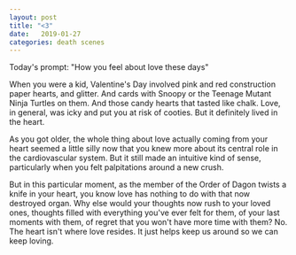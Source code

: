 ```yaml
---
layout: post
title: "<3"
date:   2019-01-27
categories: death scenes
---
```

Today's prompt: "How you feel about love these days"

When you were a kid, Valentine's Day involved pink and red construction paper hearts, and glitter. And cards with Snoopy or the Teenage Mutant Ninja Turtles on them. And those candy hearts that tasted like chalk. Love, in general, was icky and put you at risk of cooties. But it definitely lived in the heart.

As you got older, the whole thing about love actually coming from your heart seemed a little silly now that you knew more about its central role in the cardiovascular system. But it still made an intuitive kind of sense, particularly when you felt palpitations around a new crush.

But in this particular moment, as the member of the Order of Dagon twists a knife in your heart, you know love has nothing to do with that now destroyed organ. Why else would your thoughts now rush to your loved ones, thoughts filled with everything you've ever felt for them, of your last moments with them, of regret that you won't have more time with them? No. The heart isn't where love resides. It just helps keep us around so we can keep loving.
